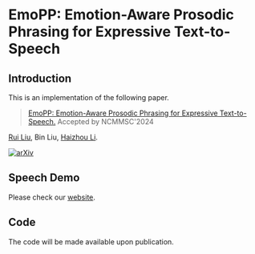 # EmoPP: Emotion-Aware Prosodic Phrasing for Expressive Text-to-Speech
 

## Introduction
This is an implementation of the following paper.
> [EmoPP: Emotion-Aware Prosodic Phrasing for Expressive Text-to-Speech.](https://arxiv.org/abs/2309.11724)
> Accepted by NCMMSC'2024

 [Rui Liu](https://ttslr.github.io/), Bin Liu, [Haizhou Li](https://colips.org/~eleliha/).
 

[![arXiv](https://img.shields.io/badge/arXiv-Paper-<COLOR>.svg)]([https://arxiv.org/abs/2309.11724])


## Speech Demo

Please check our [website](https://AI-S2-Lab.github.io/EmoPP).

## Code

The code will be made available upon publication.
